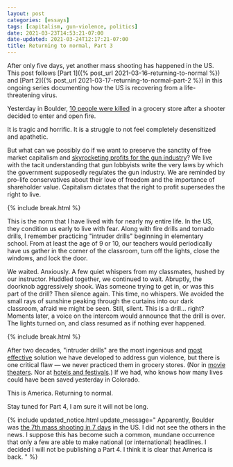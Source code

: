 ```yaml
---
layout: post
categories: [essays]
tags: [capitalism, gun-violence, politics]
date: 2021-03-23T14:53:21-07:00
date-updated: 2021-03-24T12:17:21-07:00
title: Returning to normal, Part 3
---
```


After only five days, yet another mass shooting has happened in the US. This post follows [Part 1]({% post_url 2021-03-16-returning-to-normal %}) and [Part 2]({% post_url 2021-03-17-returning-to-normal-part-2 %}) in this ongoing series documenting how the US is recovering from a life-threatening virus.

<!--excerpt-->

Yesterday in Boulder, [10 people were killed](https://www.bbc.com/news/world-us-canada-56492541) in a grocery store after a shooter decided to enter and open fire.

It is tragic and horrific. It is a struggle to not feel completely desensitized and apathetic.

But what can we possibly do if we want to preserve the sanctity of free market capitalism and [skyrocketing profits for the gun industry](https://www.bbc.com/news/world-us-canada-52189349)? We live with the tacit understanding that gun lobbyists write the very laws by which the government supposedly regulates the gun industry. We are reminded by pro-life conservatives about their love of freedom and the importance of shareholder value. Capitalism dictates that the right to profit supersedes the right to live.

{% include break.html %}

This is the norm that I have lived with for nearly my entire life. In the US, they condition us early to live with fear. Along with fire drills and tornado drills, I remember practicing "intruder drills" beginning in elementary school. From at least the age of 9 or 10, our teachers would periodically have us gather in the corner of the classroom, turn off the lights, close the windows, and lock the door.

We waited. Anxiously. A few quiet whispers from my classmates, hushed by our instructor. Huddled together, we continued to wait. Abruptly, the doorknob aggressively shook. Was someone trying to get in, or was this part of the drill? Then silence again. This time, no whispers. We avoided the small rays of sunshine peaking through the curtains into our dark classroom, afraid we might be seen. Still, silent. This is a drill... right? Moments later, a voice on the intercom would announce that the drill is over. The lights turned on, and class resumed as if nothing ever happened.

{% include break.html %}

After two decades, "intruder drills" are the most ingenious and [most effective](https://en.wikipedia.org/wiki/Sandy_Hook_Elementary_School_shooting) solution we have developed to address gun violence, but there is one critical flaw &mdash; we never practiced them in grocery stores. (Nor in [movie theaters](https://en.wikipedia.org/wiki/2012_Aurora%2C_Colorado_shooting). Nor at [hotels and festivals](https://en.wikipedia.org/wiki/2017_Las_Vegas_shooting).) If we had, who knows how many lives could have been saved yesterday in Colorado.

This is America. Returning to normal.

Stay tuned for Part 4, I am sure it will not be long.

{% include updated_notice.html
update_message="
Apparently, Boulder was [the 7th mass shooting in 7 days](https://www.cnn.com/2021/03/23/us/7-mass-shootings-7-days-trnd/index.html) in the US. I did not see the others in the news. I suppose this has become such a common, mundane occurrence that only a few are able to make national (or international) headlines. I decided I will not be publishing a Part 4. I think it is clear that America is back.
" %}
